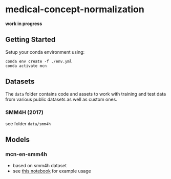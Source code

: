 # medical-concept-normalization

**work in progress**

## Getting Started

Setup your conda environment using:

```
conda env create -f ./env.yml
conda activate mcn
```

## Datasets

The `data` folder contains code and assets to work with training and test data from various public datasets as well as custom ones.

### SMM4H (2017)

see folder `data/smm4h`

## Models

### mcn-en-smm4h

 - based on smm4h dataset
 - see [this notebook](https://github.com/olastor/medical-concept-normalization/blob/main/PredictWithMeddraModel.ipynb) for example usage
